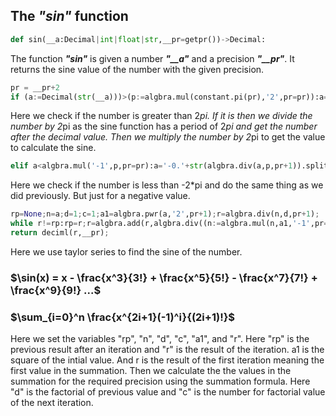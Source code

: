 ## The *"sin"* function

```python
def sin(__a:Decimal|int|float|str,__pr=getpr())->Decimal:
```

The function ***"sin"*** is given a number ***"__a"*** and a precision ***"__pr"***. It returns the sine value of the number with the given precision.

```python
pr = __pr+2
if (a:=Decimal(str(__a)))>(p:=algbra.mul(constant.pi(pr),'2',pr=pr)):a='0.'+str(algbra.div(a,p,pr+1)).split('.')[1];a=algbra.mul(a,p,pr=pr);
```

Here we check if the number is greater than 2*pi. If it is then we divide the number by 2*pi as the sine function has a period of 2*pi and get the number after the decimal value. Then we multiply the number by 2*pi to get the value to calculate the sine.

```python
elif a<algbra.mul('-1',p,pr=pr):a='-0.'+str(algbra.div(a,p,pr+1)).split('.')[1];a=algbra.mul(a,p,pr=pr);
```

Here we check if the number is less than -2*pi and do the same thing as we did previously. But just for a negative value.

```python
rp=None;n=a;d=1;c=1;a1=algbra.pwr(a,'2',pr+1);r=algbra.div(n,d,pr+1);
while r!=rp:rp=r;r=algbra.add(r,algbra.div((n:=algbra.mul(n,a1,'-1',pr=pr+2)),(d:=d*(c+1)*((c:=c+2))),pr+1),pr=pr);
return deciml(r,__pr);
```

Here we use taylor series to find the sine of the number.
### $\sin(x) = x - \frac{x^3}{3!} + \frac{x^5}{5!} - \frac{x^7}{7!} + \frac{x^9}{9!} ...$
### $\sum_{i=0}^n \frac{x^{2i+1}(-1)^i}{(2i+1)!}$

Here we set the variables "rp", "n", "d", "c", "a1", and "r". Here "rp" is the previous result after an iteration and "r" is the result of the iteration. a1 is the square of the intial value. And r is the result of the first iteration meaning the first value in the summation. Then we calculate the the values in the summation for the required precision using the summation formula. Here "d" is the factorial of previous value and "c" is the number for factorial value of the next iteration.

